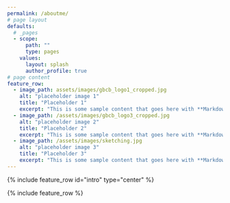 ```yaml
---
permalink: /aboutme/
# page layout
defaults:
  # _pages
  - scope:
      path: ""
      type: pages
    values:
      layout: splash
      author_profile: true
# page content
feature_row:
  - image_path: assets/images/gbcb_logo1_cropped.jpg
    alt: "placeholder image 1"
    title: "Placeholder 1"
    excerpt: "This is some sample content that goes here with **Markdown** formatting."
  - image_path: /assets/images/gbcb_logo3_cropped.jpg
    alt: "placeholder image 2"
    title: "Placeholder 2"
    excerpt: "This is some sample content that goes here with **Markdown** formatting."
  - image_path: /assets/images/sketching.jpg
    alt: "placeholder image 3"
    title: "Placeholder 3"
    excerpt: "This is some sample content that goes here with **Markdown** formatting."
---
```


{% include feature_row id="intro" type="center" %}

{% include feature_row %}
